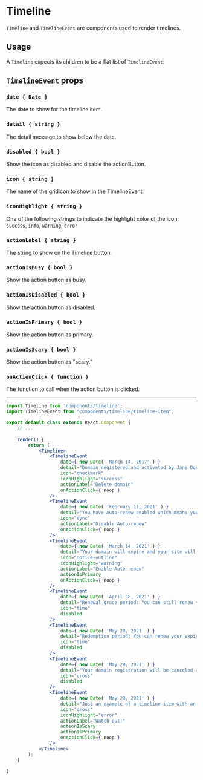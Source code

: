 Timeline
========

`Timeline` and `TimelineEvent` are components used to render timelines.

## Usage

A `Timeline` expects its children to be a flat list of `TimelineEvent`:

## `TimelineEvent` props

### `date { Date }`

The date to show for the timeline item.

### `detail { string }`

The detail message to show below the date.

### `disabled { bool }`

Show the icon as disabled and disable the actionButton.

### `icon { string }`

The name of the gridicon to show in the TimelineEvent.

### `iconHighlight { string }`

One of the following strings to indicate the highlight color of the icon: `success`, `info`, `warning`, `error`

### `actionLabel { string }`

The string to show on the Timeline button.

### `actionIsBusy { bool }`

Show the action button as busy.

### `actionIsDisabled { bool }`

Show the action button as disabled.

### `actionIsPrimary { bool }`

Show the action button as primary.

### `actionIsScary { bool }`

Show the action button as "scary."

### `onActionClick { function }`

The function to call when the action button is clicked.

---

```jsx
import Timeline from 'components/timeline';
import TimelineEvent from "components/timeline/timeline-item";

export default class extends React.Component {
	// ...
	
	render() {
		return (
			<Timeline>
				<TimelineEvent
					date={ new Date( 'March 14, 2017' ) }
					detail="Domain registered and activated by Jane Doe."
					icon="checkmark"
					iconHighlight="success"
					actionLabel="Delete domain"
					onActionClick={ noop }
				/>
				<TimelineEvent
					date={ new Date( 'February 11, 2021' ) }
					detail="You have Auto-renew enabled which means your domain will automatically be renewed for you every year."
					icon="sync"
					actionLabel="Disable Auto-renew"
					onActionClick={ noop }
				/>
				<TimelineEvent
					date={ new Date( 'March 14, 2021' ) }
					detail="Your domain will expire and your site will not be accessible from this URL any longer. You can renew any time or turn on auto-renew."
					icon="notice-outline"
					iconHighlight="warning"
					actionLabel="Enable Auto-renew"
					actionIsPrimary
					onActionClick={ noop }
				/>
				<TimelineEvent
					date={ new Date( 'April 28, 2021' ) }
					detail="Renewal grace period: You can still renew your expired domain at the standard rate during this period."
					icon="time"
					disabled
				/>
				<TimelineEvent
					date={ new Date( 'May 28, 2021' ) }
					detail="Redemption period: You can renew your expired domain with an extra fee of $80."
					icon="time"
					disabled
				/>
				<TimelineEvent
					date={ new Date( 'May 28, 2021' ) }
					detail="Your domain registration will be canceled and your domain will become publicly available for registration."
					icon="cross"
					disabled
				/>
				<TimelineEvent
					date={ new Date( 'May 28, 2021' ) }
					detail="Just an example of a timeline item with an error icon highlight and a scary action."
					icon="cross"
					iconHighlight="error"
					actionLabel="Watch out!"
					actionIsScary
					actionIsPrimary
					onActionClick={ noop }
				/>
			</Timeline>
		);
	}

}
```
